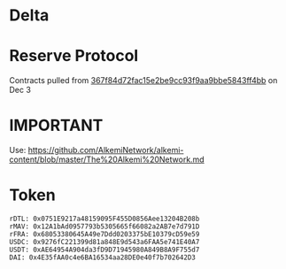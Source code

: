 # Delta

# Reserve Protocol

Contracts pulled from [367f84d72fac15e2be9cc93f9aa9bbe5843ff4bb](https://github.com/reserve-protocol/protocol/commit/367f84d72fac15e2be9cc93f9aa9bbe5843ff4bb) on Dec 3

# IMPORTANT

Use: https://github.com/AlkemiNetwork/alkemi-content/blob/master/The%20Alkemi%20Network.md

# Token

```
rDTL: 0x0751E9217a48159095F455D0856Aee13204B208b
rMAV: 0x12A1bAd0957793b5305665f66082a2AB7e7d791D
rFRA: 0x68053380645A49e7Ddd0203375bE10379cD59e59
USDC: 0x9276fC221399d81a848E9d543a6FAA5e741E40A7
USDT: 0xAE64954A904da3fD9D71945980A849B8A9F755d7
DAI: 0x4E35fAA0c4e6BA16534aa28DE0e40f7b702642D3
```
